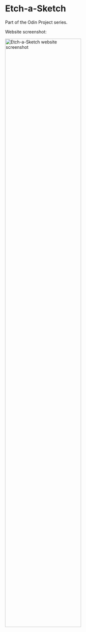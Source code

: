 # Etch-a-Sketch
Part of the Odin Project series.

Website screenshot:

<img width="70%" alt="Etch-a-Sketch website screenshot" src="https://github.com/urostodorovic95/Etch-a-Sketch/assets/150077866/ee5bc0ba-0097-45d8-81f9-936ea98b6c78">
